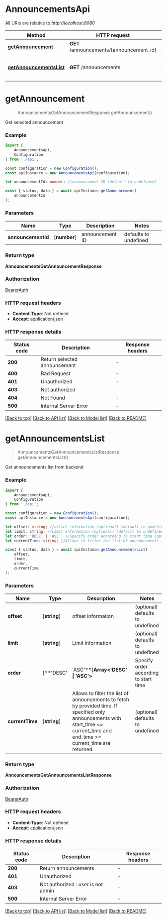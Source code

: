 # AnnouncementsApi

All URIs are relative to *http://localhost:8080*

|Method | HTTP request | Description|
|------------- | ------------- | -------------|
|[**getAnnouncement**](#getannouncement) | **GET** /announcements/{announcement_id} | Get selected announcement|
|[**getAnnouncementsList**](#getannouncementslist) | **GET** /announcements | Get announcements list from backend|

# **getAnnouncement**
> AnnouncementsGetAnnouncementResponse getAnnouncement()

Get selected announcement

### Example

```typescript
import {
    AnnouncementsApi,
    Configuration
} from './api';

const configuration = new Configuration();
const apiInstance = new AnnouncementsApi(configuration);

let announcementId: number; //announcement ID (default to undefined)

const { status, data } = await apiInstance.getAnnouncement(
    announcementId
);
```

### Parameters

|Name | Type | Description  | Notes|
|------------- | ------------- | ------------- | -------------|
| **announcementId** | [**number**] | announcement ID | defaults to undefined|


### Return type

**AnnouncementsGetAnnouncementResponse**

### Authorization

[BearerAuth](../README.md#BearerAuth)

### HTTP request headers

 - **Content-Type**: Not defined
 - **Accept**: application/json


### HTTP response details
| Status code | Description | Response headers |
|-------------|-------------|------------------|
|**200** | Return selected announcement |  -  |
|**400** | Bad Request |  -  |
|**401** | Unauthorized |  -  |
|**403** | Not authorized |  -  |
|**404** | Not Found |  -  |
|**500** | Internal Server Error |  -  |

[[Back to top]](#) [[Back to API list]](../README.md#documentation-for-api-endpoints) [[Back to Model list]](../README.md#documentation-for-models) [[Back to README]](../README.md)

# **getAnnouncementsList**
> AnnouncementsGetAnnouncementsListResponse getAnnouncementsList()

Get announcements list from backend

### Example

```typescript
import {
    AnnouncementsApi,
    Configuration
} from './api';

const configuration = new Configuration();
const apiInstance = new AnnouncementsApi(configuration);

let offset: string; //offset information (optional) (default to undefined)
let limit: string; //Limit information (optional) (default to undefined)
let order: 'DESC' | 'ASC'; //Specify order according to start time (optional) (default to 'ASC')
let currentTime: string; //Allows to filter the list of announcements to fetch by provided time. If specified only announcements with start_time <= current_time and end_time >= current_time are returned. (optional) (default to undefined)

const { status, data } = await apiInstance.getAnnouncementsList(
    offset,
    limit,
    order,
    currentTime
);
```

### Parameters

|Name | Type | Description  | Notes|
|------------- | ------------- | ------------- | -------------|
| **offset** | [**string**] | offset information | (optional) defaults to undefined|
| **limit** | [**string**] | Limit information | (optional) defaults to undefined|
| **order** | [**&#39;DESC&#39; | &#39;ASC&#39;**]**Array<&#39;DESC&#39; &#124; &#39;ASC&#39;>** | Specify order according to start time | (optional) defaults to 'ASC'|
| **currentTime** | [**string**] | Allows to filter the list of announcements to fetch by provided time. If specified only announcements with start_time &lt;&#x3D; current_time and end_time &gt;&#x3D; current_time are returned. | (optional) defaults to undefined|


### Return type

**AnnouncementsGetAnnouncementsListResponse**

### Authorization

[BearerAuth](../README.md#BearerAuth)

### HTTP request headers

 - **Content-Type**: Not defined
 - **Accept**: application/json


### HTTP response details
| Status code | Description | Response headers |
|-------------|-------------|------------------|
|**200** | Return announcements |  -  |
|**401** | Unauthorized |  -  |
|**403** | Not authorized : user is not admin |  -  |
|**500** | Internal Server Error |  -  |

[[Back to top]](#) [[Back to API list]](../README.md#documentation-for-api-endpoints) [[Back to Model list]](../README.md#documentation-for-models) [[Back to README]](../README.md)

